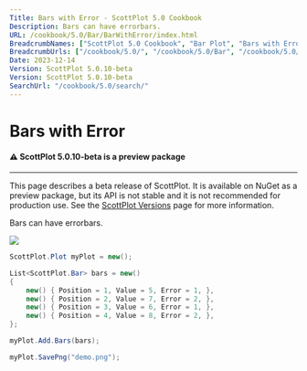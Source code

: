 ```yaml
---
Title: Bars with Error - ScottPlot 5.0 Cookbook
Description: Bars can have errorbars.
URL: /cookbook/5.0/Bar/BarWithError/index.html
BreadcrumbNames: ["ScottPlot 5.0 Cookbook", "Bar Plot", "Bars with Error"]
BreadcrumbUrls: ["/cookbook/5.0/", "/cookbook/5.0/Bar", "/cookbook/5.0/Bar/BarWithError"]
Date: 2023-12-14
Version: ScottPlot 5.0.10-beta
Version: ScottPlot 5.0.10-beta
SearchUrl: "/cookbook/5.0/search/"
---
```


# Bars with Error



<div class='alert alert-warning' role='alert'><h4 class='alert-heading py-0 my-0'>⚠️ ScottPlot 5.0.10-beta is a preview package</h4><hr /><p class='mb-0'><span class='fw-semibold'>This page describes a beta release of ScottPlot.</span> It is available on NuGet as a preview package, but its API is not stable and it is not recommended for production use. See the <a href='https://scottplot.net/versions/'>ScottPlot Versions</a> page for more information. </p></div>



Bars can have errorbars.

[![](/cookbook/5.0/images/BarWithError.png)](/cookbook/5.0/images/BarWithError.png)

```cs
ScottPlot.Plot myPlot = new();

List<ScottPlot.Bar> bars = new()
{
    new() { Position = 1, Value = 5, Error = 1, },
    new() { Position = 2, Value = 7, Error = 2, },
    new() { Position = 3, Value = 6, Error = 1, },
    new() { Position = 4, Value = 8, Error = 2, },
};

myPlot.Add.Bars(bars);

myPlot.SavePng("demo.png");

```


